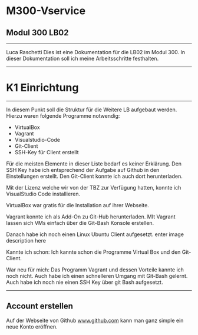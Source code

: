 # M300-Vservice

## Modul 300 LB02
---
Luca Raschetti
Dies ist eine Dokumentation für die LB02 im Modul 300. In dieser Dokumentation soll ich meine Arbeitsschritte festhalten.

---


# K1 Einrichtung
---

In diesem Punkt soll die Struktur für die Weitere LB aufgebaut werden. Hierzu waren folgende Programme notwendig:

* VirtualBox
* Vagrant
* Visualstudio-Code
* Git-Client
* SSH-Key für Client erstellt

Für die meisten Elemente in dieser Liste bedarf es keiner Erklärung. Den SSH Key habe ich entsprechend der Aufgabe auf Github in den Einstellungen erstellt. Den Git-Client konnte ich auch dort herunterladen.

Mit der Lizenz welche wir von der TBZ zur Verfügung hatten, konnte ich VisualStudio Code installieren.

VirtualBox war gratis für die Installation auf ihrer Webseite.

Vagrant konnte ich als Add-On zu Git-Hub herunterladen. MIt Vagrant lassen sich VMs einfach über die Git-Bash Konsole erstellen.

Danach habe ich noch einen Linux Ubuntu Client aufgesetzt.
enter image description here

Kannte ich schon: Ich kannte schon die Programme Virtual Box und den Git-Client.

War neu für mich: Das Programm Vagrant und dessen Vorteile kannte ich noch nicht. Auch habe ich einen schnelleren Umgang mit Git-Bash gelernt. Auch habe ich noch nie einen SSH Key über git Bash aufgesetzt.

---

## Account erstellen

Auf der Webseite von Github www.github.com kann man ganz simple ein neue Konto eröffnen.
